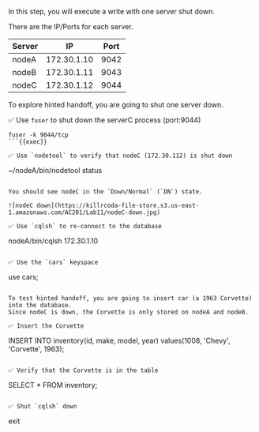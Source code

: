 In this step, you will execute a write with one server shut down. 

There are the IP/Ports for each server.

| Server | IP | Port |
| ----------- | ----------- | ----------- |
| nodeA | 172.30.1.10 | 9042 |
| nodeB | 172.30.1.11 | 9043 |
| nodeC | 172.30.1.12 | 9044 |

To explore hinted handoff, you are going to shut one server down.

✅ Use `fuser` to shut down the serverC process (port:9044)
```
fuser -k 9044/tcp
```{{exec}}

✅ Use `nodetool` to verify that nodeC (172.30.112) is shut down
```
~/nodeA/bin/nodetool status
```{{exec}}

You should see nodeC in the `Down/Normal` (`DN`) state.

![nodeC down](https://killrcoda-file-store.s3.us-east-1.amazonaws.com/AC201/Lab11/nodeC-down.jpg)

✅ Use `cqlsh` to re-connect to the database
```
nodeA/bin/cqlsh 172.30.1.10
```{{exec}}

✅ Use the `cars` keyspace
```
use cars;
```{{exec}}

To test hinted handoff, you are going to insert car (a 1963 Corvette) into the database.
Since nodeC is down, the Corvette is only stored on nodeA and nodeB.

✅ Insert the Corvette
```
INSERT INTO inventory(id, make, model, year) 
  values(1008, 'Chevy', 'Corvette', 1963);
```{{exec}}

✅ Verify that the Corvette is in the table
```
SELECT * FROM inventory;
```{{exec}}

✅ Shut `cqlsh` down
```
exit
```{{exec}}